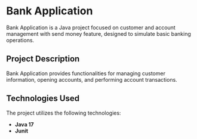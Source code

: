 # Bank Application

Bank Application is a Java project focused on customer and account management with send money feature, designed to simulate basic banking operations.

## Project Description

Bank Application provides functionalities for managing customer information, opening accounts, and performing account transactions.

## Technologies Used

The project utilizes the following technologies:

- **Java 17**
- **Junit**